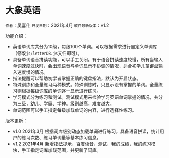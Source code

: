 # **大象英语**
`作者`：吴喜伟
`开发日期`：2021年4月
`软件最新版本`：v1.2

功能介绍：

- 英语单词库共分为10级，每级100个单词。可以根据需求进行自定义单词库（修改`js/letterDB.js`文件即可）。
- 具备单词语音拼读功能，可以手工关闭。有于语音拼读速度较慢，所有当输入单词速度过快时，会出现语音与单词显示不协调的情况，适合初学儿童键盘输入速度慢的情况。
- 指法提醒可以帮助初学者掌握正确的键盘指法，默认为开启状态。
- 特殊训练和全量练习两种模式。特殊训练时，只显示没有掌握的单词。全量练习则根据每级词库的单词逐一显示进行练习。
- 学习模式分为练习和测试。测试模式用来检验学习英语单词掌握的情况，共分为三级，幼儿、学霸、学神。级别越高，难度越大。
- 单词范围可以手工指定每级加载单词的内容，进行选择性练习。

版本更新：

- v1.0 2021年3月 根据词库级别动态加载单词进行练习，具备语音拼读，统计用户的练习次数、练习单词量等基本练习信息。
- v1.2 2021年4月 新增指法提示，百度读音，测试，我的成绩，我的练习模块，手工指定词库加载范围，并更新了词库。
